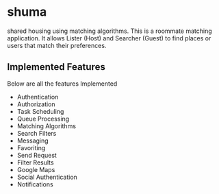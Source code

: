 # shuma
shared housing using matching algorithms.
This is a roommate matching application. It allows Lister (Host) and Searcher (Guest) to find places or users that match their preferences.

## Implemented Features

Below are all the features Implemented

- Authentication
- Authorization
- Task Scheduling
- Queue Processing
- Matching Algorithms
- Search Filters
- Messaging
- Favoriting 
- Send Request
- Filter Results
- Google Maps
- Social Authentication
- Notifications
